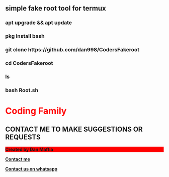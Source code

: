  <h1 font color="red"CodersFakeroot</h1>
<h2>simple fake root tool for termux</h2>
<p></p>
<b>
<h3>apt upgrade && apt update</h3>
<p></p>
<h3>pkg install bash</h3>
<p></p>
<h3> git clone https://github.com/dan998/CodersFakeroot</>
<p></p>
<h3>cd CodersFakeroot</h3>
<p></p>
<h3> ls</h3>
<p></p>
<h3> bash Root.sh</h3>

<b>
<h1 style="color: #ff0000">Coding Family</h1>
<h2> CONTACT ME TO MAKE SUGGESTIONS OR REQUESTS</h2>
<p style="background-color:red">Created by Dan Maffia</p>
<a href="https://t.me/CyberTechBlackhack">Contact me</a>
<p></p>
<a href="https://chat.whatsapp.com/DFYXTbDxUHj65g8ri4M6dj">Contact us on whatsapp</a>
